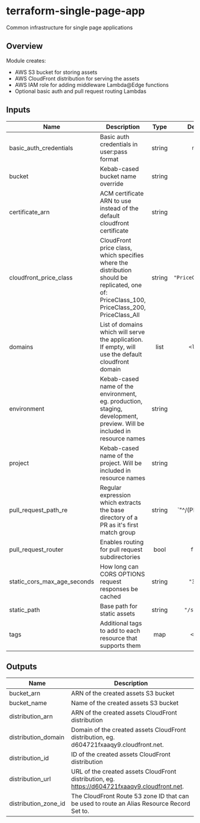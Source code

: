 # terraform-single-page-app

Common infrastructure for single page applications

## Overview

Module creates:

- AWS S3 bucket for storing assets
- AWS CloudFront distribution for serving the assets
- AWS IAM role for adding middleware Lambda@Edge functions
- Optional basic auth and pull request routing Lambdas

## Inputs

| Name                            | Description                                                                                                                                 |  Type  |       Default        | Required |
| ------------------------------- | ------------------------------------------------------------------------------------------------------------------------------------------- | :----: | :------------------: | :------: |
| basic\_auth\_credentials        | Basic auth credentials in user:pass format                                                                                                  | string |        `null`        |    no    |
| bucket                          | Kebab-cased bucket name override                                                                                                            | string |         `""`         |    no    |
| certificate\_arn                | ACM certificate ARN to use instead of the default cloudfront certificate                                                                    | string |         `""`         |    no    |
| cloudfront\_price\_class        | CloudFront price class, which specifies where the distribution should be replicated, one of: PriceClass_100, PriceClass_200, PriceClass_All | string |  `"PriceClass_100"`  |    no    |
| domains                         | List of domains which will serve the application. If empty, will use the default cloudfront domain                                          |  list  |       `<list>`       |    no    |
| environment                     | Kebab-cased name of the environment, eg. production, staging, development, preview. Will be included in resource names                      | string |         n/a          |   yes    |
| project                         | Kebab-cased name of the project. Will be included in resource names                                                                         | string |         n/a          |   yes    |
| pull\_request\_path\_re         | Regular expression which extracts the base directory of a PR as it's first match group                                                      | string | `"^/(PR-\\d+)($|/)"` |    no    |
| pull\_request\_router           | Enables routing for pull request subdirectories                                                                                             |  bool  |       `false`        |    no    |
| static\_cors\_max\_age\_seconds | How long can CORS OPTIONS request responses be cached                                                                                       | string |       `"3600"`       |    no    |
| static\_path                    | Base path for static assets                                                                                                                 | string |     `"/static"`      |    no    |
| tags                            | Additional tags to add to each resource that supports them                                                                                  |  map   |       `<map>`        |    no    |

## Outputs

| Name                   | Description                                                                                   |
| ---------------------- | --------------------------------------------------------------------------------------------- |
| bucket\_arn            | ARN of the created assets S3 bucket                                                           |
| bucket\_name           | Name of the created assets S3 bucket                                                          |
| distribution\_arn      | ARN of the created assets CloudFront distribution                                             |
| distribution\_domain   | Domain of the created assets CloudFront distribution, eg. d604721fxaaqy9.cloudfront.net.      |
| distribution\_id       | ID of the created assets CloudFront distribution                                              |
| distribution\_url      | URL of the created assets CloudFront distribution, eg. https://d604721fxaaqy9.cloudfront.net. |
| distribution\_zone\_id | The CloudFront Route 53 zone ID that can be used to route an Alias Resource Record Set to.    |

